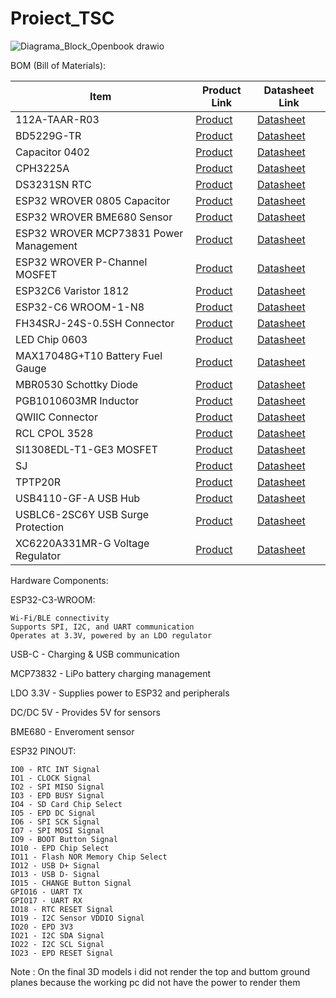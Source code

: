 # Proiect_TSC

![Diagrama_Block_Openbook drawio](https://github.com/user-attachments/assets/68c5a4ed-2c58-4e37-9742-be7280558ab6)

BOM (Bill of Materials):

| Item | Product Link | Datasheet Link |
|------|-------------|---------------|
| 112A-TAAR-R03 | [Product](https://store.comet.srl.ro/Catalogue/Product/43497/) | [Datasheet](https://store.comet.bg/download-file.php?id=27596) |
| BD5229G-TR | [Product](https://store.comet.srl.ro/Catalogue/Product/43497/) | [Datasheet](https://datasheet.datasheetarchive.com/originals/distributors/Datasheets_SAMA/f2b9741ef86007909f138d561a359946.pdf) |
| Capacitor 0402 | [Product](https://store.comet.srl.ro/Catalogue/Product/43497/) | [Datasheet](https://componentsearchengine.com/Datasheets/2/CC0402MRX5R5BB106.pdf) |
| CPH3225A | [Product](https://store.comet.srl.ro/Catalogue/Product/43497/) | [Datasheet](https://www.snapeda.com/parts/CPH3225A/Seiko%20Instruments/datasheet/) |
| DS3231SN RTC | [Product](https://store.comet.srl.ro/Catalogue/Product/43497/) | [Datasheet](https://www.snapeda.com/parts/DS3231SN%23/Analog%20Devices/datasheet/) |
| ESP32 WROVER 0805 Capacitor | [Product](https://store.comet.srl.ro/Catalogue/Product/43497/) | [Datasheet](https://ro.mouser.com/datasheet/2/40/schottky-3165252.pdf) |
| ESP32 WROVER BME680 Sensor | [Product](https://store.comet.srl.ro/Catalogue/Product/43497/) | [Datasheet](https://www.snapeda.com/parts/BME680/Bosch%20Sensortec/datasheet/) |
| ESP32 WROVER MCP73831 Power Management | [Product](https://store.comet.srl.ro/Catalogue/Product/43497/) | [Datasheet](https://eu.mouser.com/datasheet/2/268/MCP73831_Family_Data_Sheet_DS20001984H-3441711.pdf) |
| ESP32 WROVER P-Channel MOSFET | [Product](https://store.comet.srl.ro/Catalogue/Product/43497/) | [Datasheet](https://www.diodes.com/assets/Datasheets/DMG2305UX.pdf) |
| ESP32C6 Varistor 1812 | [Product](https://store.comet.srl.ro/Catalogue/Product/43497/) | [Datasheet](https://www.tdk-electronics.tdk.com/inf/75/db/CTVS_14/Surge_protection_series.pdf) |
| ESP32-C6 WROOM-1-N8 | [Product](https://store.comet.srl.ro/Catalogue/Product/43497/) | [Datasheet](https://www.snapeda.com/parts/ESP32-C6-WROOM-1-N8/Espressif%20Systems/datasheet/) |
| FH34SRJ-24S-0.5SH Connector | [Product](https://store.comet.srl.ro/Catalogue/Product/43497/) | [Datasheet](https://www.hirose.com/en/product/document?clcode=CL0580-1255-6-99&productname=FH34SRJ-24S-0.5SH(99)&series=FH34SRJ&documenttype=2DDrawing&lang=en&documentid=0000990903) |
| LED Chip 0603 | [Product](https://store.comet.srl.ro/Catalogue/Product/43497/) | [Datasheet](https://www.snapeda.com/parts/KP-1608SURCK/Kingbright/datasheet/) |
| MAX17048G+T10 Battery Fuel Gauge | [Product](https://store.comet.srl.ro/Catalogue/Product/43497/) | [Datasheet](https://www.snapeda.com/parts/MAX17048G+T10/Analog%20Devices/datasheet/) |
| MBR0530 Schottky Diode | [Product](https://store.comet.srl.ro/Catalogue/Product/43497/) | [Datasheet](https://www.snapeda.com/parts/MBR0530/ON%20Semiconductor/datasheet/) |
| PGB1010603MR Inductor | [Product](https://store.comet.srl.ro/Catalogue/Product/43497/) | [Datasheet](https://www.snapeda.com/parts/PGB1010603MR/Littelfuse%20Inc./datasheet/) |
| QWIIC Connector | [Product](https://store.comet.srl.ro/Catalogue/Product/43497/) | [Datasheet](https://www.youtube.com/watch?v=dQw4w9WgXcQ) |
| RCL CPOL 3528 | [Product](https://store.comet.srl.ro/Catalogue/Product/43497/) | [Datasheet](https://s3.amazonaws.com/snapeda/datasheet/TAJB475K025RNJ_AVX.pdf) |
| SI1308EDL-T1-GE3 MOSFET | [Product](https://store.comet.srl.ro/Catalogue/Product/43497/) | [Datasheet](https://www.youtube.com/watch?v=dQw4w9WgXcQ) |
| SJ | [Product](https://store.comet.srl.ro/Catalogue/Product/43497/) | [Datasheet](https://www.youtube.com/watch?v=dQw4w9WgXcQ) |
| TPTP20R | [Product](https://store.comet.srl.ro/Catalogue/Product/43497/) | [Datasheet](https://easyeda.com/component/7524403feb2642ac9f9f26dfb93ceacf) |
| USB4110-GF-A USB Hub | [Product](https://store.comet.srl.ro/Catalogue/Product/43497/) | [Datasheet](https://gct.co/files/drawings/usb4110.pdf) |
| USBLC6-2SC6Y USB Surge Protection | [Product](https://store.comet.srl.ro/Catalogue/Product/43497/) | [Datasheet](https://www.snapeda.com/parts/USBLC6-2SC6Y/STMicroelectronics/datasheet/) |
| XC6220A331MR-G Voltage Regulator | [Product](https://store.comet.srl.ro/Catalogue/Product/43497/) | [Datasheet](https://product.torexsemi.com/system/files/series/xc6220.pdf) |

  Hardware Components:

  ESP32-C3-WROOM:
    
    Wi-Fi/BLE connectivity
    Supports SPI, I2C, and UART communication
    Operates at 3.3V, powered by an LDO regulator

  USB-C - Charging & USB communication
  
  MCP73832 - LiPo battery charging management
  
  LDO 3.3V - Supplies power to ESP32 and peripherals
  
  DC/DC 5V - Provides 5V for sensors
  
  BME680 - Enveroment sensor

ESP32 PINOUT:

    IO0 - RTC INT Signal
    IO1 - CLOCK Signal
    IO2 - SPI MISO Signal
    IO3 - EPD BUSY Signal
    IO4 - SD Card Chip Select
    IO5 - EPD DC Signal
    IO6 - SPI SCK Signal
    IO7 - SPI MOSI Signal
    IO9 - BOOT Button Signal
    IO10 - EPD Chip Select
    IO11 - Flash NOR Memory Chip Select
    IO12 - USB D+ Signal
    IO13 - USB D- Signal
    IO15 - CHANGE Button Signal
    GPIO16 - UART TX
    GPIO17 - UART RX
    IO18 - RTC RESET Signal
    IO19 - I2C Sensor VDDIO Signal
    IO20 - EPD 3V3
    IO21 - I2C SDA Signal
    IO22 - I2C SCL Signal
    IO23 - EPD RESET Signal

Note : On the final 3D models i did not render the top and buttom ground planes because the working pc did not have the power to render them
